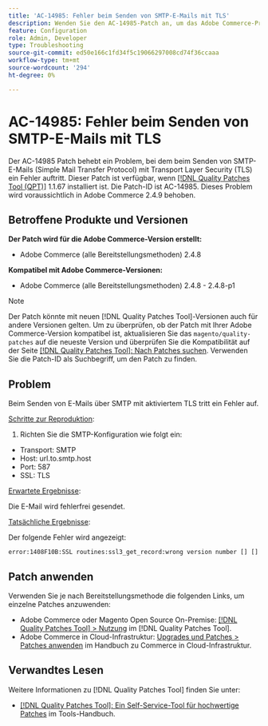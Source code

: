 ```yaml
---
title: 'AC-14985: Fehler beim Senden von SMTP-E-Mails mit TLS'
description: Wenden Sie den AC-14985-Patch an, um das Adobe Commerce-Problem zu beheben, bei dem beim Senden von SMTP-E-Mails (Simple Mail Transfer Protocol) mit Transport Layer Security (TLS) ein Fehler auftritt.
feature: Configuration
role: Admin, Developer
type: Troubleshooting
source-git-commit: ed50e166c1fd34f5c19066297008cd74f36ccaaa
workflow-type: tm+mt
source-wordcount: '294'
ht-degree: 0%

---
```



# AC-14985: Fehler beim Senden von SMTP-E-Mails mit TLS

Der AC-14985 Patch behebt ein Problem, bei dem beim Senden von SMTP-E-Mails (Simple Mail Transfer Protocol) mit Transport Layer Security (TLS) ein Fehler auftritt. Dieser Patch ist verfügbar, wenn [[!DNL Quality Patches Tool (QPT)]](/help/tools/quality-patches-tool/quality-patches-tool-to-self-serve-quality-patches.md) 1.1.67 installiert ist. Die Patch-ID ist AC-14985. Dieses Problem wird voraussichtlich in Adobe Commerce 2.4.9 behoben.

## Betroffene Produkte und Versionen

**Der Patch wird für die Adobe Commerce-Version erstellt:**

* Adobe Commerce (alle Bereitstellungsmethoden) 2.4.8

**Kompatibel mit Adobe Commerce-Versionen:**

* Adobe Commerce (alle Bereitstellungsmethoden) 2.4.8 - 2.4.8-p1

>[!NOTE]
>
>Der Patch könnte mit neuen [!DNL Quality Patches Tool]-Versionen auch für andere Versionen gelten. Um zu überprüfen, ob der Patch mit Ihrer Adobe Commerce-Version kompatibel ist, aktualisieren Sie das `magento/quality-patches` auf die neueste Version und überprüfen Sie die Kompatibilität auf der Seite [[!DNL Quality Patches Tool]: Nach Patches suchen](https://experienceleague.adobe.com/tools/commerce-quality-patches/index.html?lang=de). Verwenden Sie die Patch-ID als Suchbegriff, um den Patch zu finden.

## Problem

Beim Senden von E-Mails über SMTP mit aktiviertem TLS tritt ein Fehler auf.

<u>Schritte zur Reproduktion</u>:

1. Richten Sie die SMTP-Konfiguration wie folgt ein:
* Transport: SMTP
* Host: url.to.smtp.host
* Port: 587
* SSL: TLS

<u>Erwartete Ergebnisse</u>:

Die E-Mail wird fehlerfrei gesendet.

<u>Tatsächliche Ergebnisse</u>:

Der folgende Fehler wird angezeigt:

```
error:1408F10B:SSL routines:ssl3_get_record:wrong version number [] []
```

## Patch anwenden

Verwenden Sie je nach Bereitstellungsmethode die folgenden Links, um einzelne Patches anzuwenden:

* Adobe Commerce oder Magento Open Source On-Premise: [[!DNL Quality Patches Tool] > Nutzung](/help/tools/quality-patches-tool/usage.md) im [!DNL Quality Patches Tool].
* Adobe Commerce in Cloud-Infrastruktur: [Upgrades und Patches > Patches anwenden](https://experienceleague.adobe.com/docs/commerce-cloud-service/user-guide/develop/upgrade/apply-patches.html?lang=de) im Handbuch zu Commerce in Cloud-Infrastruktur.

## Verwandtes Lesen

Weitere Informationen zu [!DNL Quality Patches Tool] finden Sie unter:

* [[!DNL Quality Patches Tool]: Ein Self-Service-Tool für hochwertige Patches](/help/tools/quality-patches-tool/quality-patches-tool-to-self-serve-quality-patches.md) im Tools-Handbuch.
